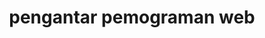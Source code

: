 ---
date:  ""
draft: false
title: "pengantar pemograman web"
short: "pemograman web"
thumb:
    image: "cover.jpg"
    anima: ""
    video: ""
layout: ""
weight: 2
lister: 1
format:
    media: "article"
    model: ""
    datum:
        data: ""
require:
    - prop: ""
      name: ""
      icon: ""
      desc: ""
metadata:
    index: false
    thumb: "cover.jpg"
    group: []
    author: ["Al Muhdil Karim"]
description: "Dalam modul ini kita akan mengenal konsep terkait pemograman berbasis web."
---